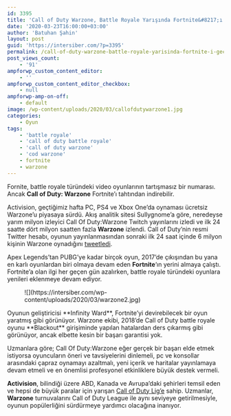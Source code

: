 ```yaml
---
id: 3395
title: 'Call of Duty Warzone, Battle Royale Yarışında Fortnite&#8217;ı Geçebilir'
date: '2020-03-23T16:00:00+03:00'
author: 'Batuhan Şahin'
layout: post
guid: 'https://intersiber.com/?p=3395'
permalink: /call-of-duty-warzone-battle-royale-yarisinda-fortnite-i-gecebilir/
post_views_count:
    - '91'
ampforwp_custom_content_editor:
    - ''
ampforwp_custom_content_editor_checkbox:
    - null
ampforwp-amp-on-off:
    - default
image: /wp-content/uploads/2020/03/callofdutywarzone1.jpg
categories:
    - Oyun
tags:
    - 'battle royale'
    - 'call of duty battle royale'
    - 'call of duty warzone'
    - 'cod warzone'
    - fortnite
    - warzone
---
```


Fornite, battle royale türündeki video oyunlarının tartışmasız bir numarası. Ancak **Call of Duty: Warzone** Fortnite’ı tahtından indirebilir.

Activision, geçtiğimiz hafta PC, PS4 ve Xbox One’da oynaması ücretsiz Warzone’u piyasaya sürdü. Akış analitik sitesi Sullygnome’a göre, neredeyse yarım milyon izleyici Call Of Duty:Warzone Twitch yayınlarını izledi ve ilk 24 saatte dört milyon saatten fazla **Warzone** izlendi. Call of Duty’nin resmi Twitter hesabı, oyunun yayınlanmasından sonraki ilk 24 saat içinde 6 milyon kişinin Warzone oynadığını [tweetledi](https://twitter.com/CallofDuty/status/1237865764167639041).

Apex Legends’tan PUBG’ye kadar birçok oyun, 2017’de çıkışından bu yana en karlı oyunlardan biri olmaya devam eden **Fortnite**‘ın yerini almaya çalıştı. Fortnite’a olan ilgi her geçen gün azalırken, battle royale türündeki oyunlara yenileri eklenmeye devam ediyor.

<figure class="wp-block-image size-large">![](https://intersiber.com/wp-content/uploads/2020/03/warzone2.jpg)</figure>Oyunun geliştiricisi **Infinity Ward**, Fortnite’yi devirebilecek bir oyun yaratmış gibi görünüyor. Warzone ekibi, 2018’de Call of Duty battle royale oyunu **Blackout** girişiminde yapılan hatalardan ders çıkarmış gibi görünüyor, ancak elbette kesin bir başarı garantisi yok.

Uzmanlara göre; Call Of Duty:Warzone eğer gerçek bir başarı elde etmek istiyorsa oyuncuların öneri ve tavsiyelerini dinlemeli, pc ve konsollar arasındaki çapraz oynamayı azaltmalı, yeni içerik ve haritalar yayınlamaya devam etmeli ve en önemlisi profesyonel etkinliklere büyük destek vermeli.

**Activision**, bilindiği üzere ABD, Kanada ve Avrupa’daki şehirleri temsil eden ve hepsi de büyük paralar için yarışan [Call of Duty Lig’e](https://callofdutyleague.com/en-us/) sahip. Uzmanlar, **Warzone** turnuvalarını Call of Duty League ile aynı seviyeye getirilmesiyle, oyunun popülerliğini sürdürmeye yardımcı olacağına inanıyor.